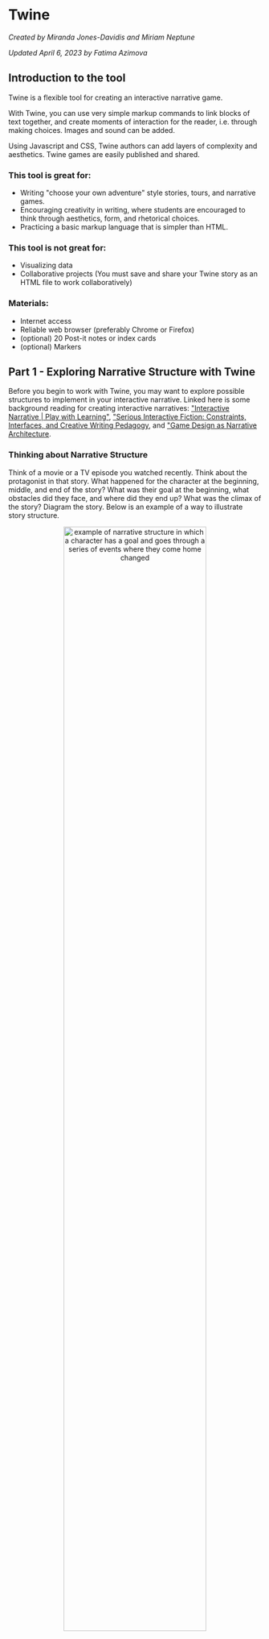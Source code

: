 # Twine

*Created by Miranda Jones-Davidis and Miriam Neptune*

*Updated April 6, 2023 by Fatima Azimova*

## Introduction to the tool

Twine is a flexible tool for creating an interactive narrative game.

With Twine, you can use very simple markup commands to link blocks of text together, and create moments of interaction for the reader, i.e. through making choices. Images and sound can be added.

Using Javascript and CSS, Twine authors can add layers of complexity and aesthetics. Twine games are easily published and shared.

### This tool is great for:

- Writing "choose your own adventure" style stories, tours, and narrative games.
- Encouraging creativity in writing, where students are encouraged to think through aesthetics, form, and rhetorical choices.
- Practicing a basic markup language that is simpler than HTML.

### This tool is not great for:

- Visualizing data
- Collaborative projects (You must save and share your Twine story as an HTML file to work collaboratively)

### Materials:

- Internet access
- Reliable web browser (preferably Chrome or Firefox)
- (optional) 20 Post-it notes or index cards
- (optional) Markers

## Part 1 - Exploring Narrative Structure with Twine

Before you begin to work with Twine, you may want to explore possible structures to implement in your interactive narrative. Linked here is some background reading for creating interactive narratives: ["Interactive Narrative | Play with Learning"](http://playwithlearning.com/2010/10/14/exploring-interactive-narrative-part-1-of-6/), ["Serious Interactive Fiction: Constraints, Interfaces, and Creative Writing Pedagogy](https://scholarworks.rit.edu/jcws/vol3/iss1/10/), and ["Game Design as Narrative Architecture](http://web.mit.edu/~21fms/People/henry3/games&narrative.html).

### Thinking about Narrative Structure

Think of a movie or a TV episode you watched recently. Think about the protagonist in that story. What happened for the character at the beginning, middle, and end of the story? What was their goal at the beginning, what obstacles did they face, and where did they end up? What was the climax of the story? Diagram the story. Below is an example of a way to illustrate story structure.

<p align="center">
  <img align="center" src="https://github.com/dhc-barnard/tutorials/blob/master/images/twine/narrative%20structure%201.jpg" width="75%" alt="example of narrative structure in which a character has a goal and goes through a series of events where they come home changed">
</p>

You can create a line and add some points, or list each plot point on a post it and try to arrange them in a shape indicating rising action, climax, falling action. Or maybe your story is circle, a straight line, or a non-linear experience! Twine has the capability to allow users to create branching narratives and multi-linear narratives, and you can explore these narrative types as you learn more about the tool.

## Part 2 - Twine Basics

In this section, we will:
1. Start a Twine story.
2. Learn basic markup to connect parts of a story.
3. Add or change the story.

### Step 1 - Getting Started

Go to [twinery.org](http://twinery.org/). Here, you have two options for using Twine: you can download the application onto your computer where files will be saved locally in your Documents folder, or you can access the website through your web browser, where stories are saved in the browser's local storage. If you decide to download the application onto your computer, click the download link for your type of computer on the yellow sticky note on the right-hand side of the page. Follow the prompts to download. If you decide to use Twine online, click "use it online" on the yellow sticky note on the right-hand side of the page.

Important things to remember when using Twine online are that clearing sessions and cookies in a browser may also clear the storage of Twine. **If you clear your browser's data, you'll lose your work!** Also, you need to use the same browser every time you use Twine because local storage is browser specific. Finally, anyone who uses your browser can see and make changes to your work if they access the Twine website. 

### Step 2 - Creating a New Story

To create a new story, click on the "+ new" symbol below the Story tab on the left of the page.

<img align="center" width="10%" src="https://github.com/dhc-barnard/tutorials/blob/master/images/twine/new_story.png" alt="Screen grab of New Story Button">

Name your story: enter a name for your story (you can change this later!) If you're planning to use the text from this tutorial, you can name your story "Strange Encounter in Space."

<p align="center">
  <img src="https://github.com/dhc-barnard/tutorials/blob/master/images/twine/3-name-story.png" alt="Screen grab of naming story" width="75%">
</p>

Again, if you are using the browser-based version of Twine, the story file will be saved in your browser so if you erase your browser cache, your work will be deleted. Select 'Build' from the navigation bar at the top and click "Export as Twee" - if you want to save the code and/or "Publish to File" - if you want to save the full story as html document.

<img align="right" width="20%" src="https://github.com/dhc-barnard/tutorials/blob/master/images/twine/2-archive.png" alt="Screen grab of Archive Button">

If you are using the desktop version of Twine, your story will be saved to your documents folder. If you would like to archive a particular version of your story, select "Archive" to save the most recently edited version as an html document. 

### Step 3 - Adding Content


After you name your story, you will find yourself at a page that looks like a blueprint. You are now in the Passages View, where you can view all of the passages of your story. Right now you only have one passage in the middle of the screen labelled "Untitled Passage."

<p align="center">
  <img src="https://github.com/dhc-barnard/tutorials/blob/master/images/twine/4-passage-view.png" alt="Passages view" width="75%">
</p>

Double click the box to edit the passage.

<p align="center">
  <img align="center" width="30%" src="https://github.com/dhc-barnard/tutorials/blob/master/images/twine/5-untitled%20passage.png" alt="Double click this passage to edit">
</p>

Once opening the passage, you can edit its name (we're using "Arrival"), tags, and contents. To change the contents of the passage, double click the text "Double-click this passage to edit it" and add some content of your own. If you are just learning how to use twine, we suggest adding the following text:
 > As soon as the hatch of your ship, the Coriolis, opens, you see the creatures swarming around you. There are many of them, more than you can easily count, and they are all continuously in motion. </br>
[[Try talking to the creatures]]</br>
[[Walk down the ramp of your spaceship]]


You are now using hypertext markup! Each of these bracketed phrases will become a “block” or page in the story. When you are done editing, close the passage editor by using the Escape key or by clicking the "x" in the upper right corner.


### Step 4 - Continue Building Your Story

You are now in the Passages view and should see the two new blocks created by your markup. You can drag each passage while maintaining their connection to the initial passage block. For each new passage, double-click the block and add write in what you think happens next for each choice.

<p align="center">
  <img align="center" width="30%" src="https://github.com/dhc-barnard/tutorials/blob/master/images/twine/connected-passages.png" alt="Three passages connected with arrows.">
</p>

You can continue "branching" your narrative by additing additional choices. Remember to add two brackets around choice text in order for your text to become a link to a new passage (e.g. ``[[Try talking to the creatures]]``). 

At some point, you may wish for your reader to return to a specific passage. For example, they may fail a choice and be sent back to the beginning of the story. To connect a passage to an existing passage, add an error to the block notation. ``[[Arrival<- Start Over]]`` sends the reader back to the first passage in our story, titled "Arrival."  

Create a link back to the beginning on one of your passages. You can experiment more with links by reading the [Twine Cookbook](http://twinery.org/wiki/twine2:how_to_create_links).


### Step 5 - Playing a Story

Now that you've added some text to your story, play your story to see how it looks!

In the navigation bar, select Build and clikc on Play This menu allows you to navigate, change, and play your story. Click on the "Play" button in the bottom right-hand corner of the screen.

<p align="center">
  <img align="center" src="https://github.com/dhc-barnard/tutorials/blob/master/images/twine/8-top-play.png" alt="story menu at the bottom of the screen" width="75%">
</p>

Your story will open as an HTML file in your web browser.


### Step 6 - Save your Story

When you are ready to save and/or share your story, navigate to the menu bar and click on the Build. Select the option "Publish to File" to save your story as an HTML file that you can open in any browser to play.

## Part 3 - Personalizing Your Twine Story

In this section you will learn how to do the following with Twine:
1) Change your story's background color
2) Change font type, font size & font color
3) Customize a specific text block
4) Add an image

In this section you will be using [CSS](https://www.w3schools.com/css/) markup language to customize your Twine story. You will need no prior experience in CSS to do this exercise.
- CSS stands for Cascading Style Sheets.
- CSS instructs your browser on how to display content (HTML elements).
- CSS saves a lot of work. It can control the layout of multiple web pages all at once.

**Basic CSS Terms:**

Text Align - Chose between “Left”, ”Right”, & “Center"

Color - Color of text, name color e.g. Red or Hex e.g. #0635c9

Font Size - Choose any font size number e.g. 18pt

Font Family - Choose any web-safe font

Background Color - Change the color of the individual block

Padding - Distance of text from border (recommendation choose between 1%-15%)

### Changing Background Color

navigate to the navigation bar and click on Story, then select “Stylesheet" The empty stylesheet can be used to enter CSS code. In this tutorial we will provide basic code that you can copy and paste into your own stylesheet

<p align="center">
  <img src="https://github.com/dhc-barnard/tutorials/blob/master/images/twine/stylesheet-new.png" alt="story stylesheet" width="18.4%"/>
  <img src="https://github.com/dhc-barnard/tutorials/blob/master/images/twine/stylesheet-popup.png" alt="story style sheet before" width="35%"/>
  <img src="https://github.com/dhc-barnard/tutorials/blob/master/images/twine/miriam%20-%203%20after.png" alt="story style sheet after" width="35%" />
</p>

Copy and paste the CSS code below into your stylesheet. Change background-color to any other color e.g. from “White” to “Red”

```
tw-story {
background-color: White;
}
```

Advanced: Use a [hex number color code](https://www.w3schools.com/colors/colors_picker.asp) e.g. #ed2d2d

```
tw-story {
background-color: #ed2d2d;
}
```

To view your changes, exit the style sheet (no save needed) and click play. Check to see if you like the changes you made. You can always go back and change it to a different color.

<p align="center">
  <img align="center" src="https://github.com/dhc-barnard/tutorials/blob/master/images/twine/miriam%20-%205%20before.png" alt="story page before" width="44%"/>
  <img align="center" src="https://github.com/dhc-barnard/tutorials/blob/master/images/twine/miriam%20-%206%20after.png" alt="story page after" width="45%"/>
</p>

### Changing the Font

Open the story stylesheet. Copy and paste the CSS code below into your stylesheet.

```
tw-passage {
color: Blue;
font-family: garamond;
font-size: 100%;
}
```

Switch out the word "garamond" with any other web-safe font family. For example, you could use "Arial Black" or any other font listed at [w3schools.com](https://www.w3schools.com/cssref/css_websafe_fonts.asp).

Check to see if you like the changes you made by exiting the style sheet and clicking "play."

<p align="center">
  <img align="center" src="https://github.com/dhc-barnard/tutorials/blob/master/images/twine/miriam%20-%207%20before.png" alt="font before" width="45%"/>
  <img align="center" src="https://github.com/dhc-barnard/tutorials/blob/master/images/twine/miriam%20-%208%20after.png" alt="font after" width="43%"/>
</p>

### Changing the Font Color

You can change the color of your text by changing the color in your CSS code (shown below) to another color, e.g. from "Blue" to "Pink."  You can also change the color to a hex number color code. Once you've changed your code, check to see the changes you've made by exiting the style sheet and clicking "play."

```
tw-passage {
color: Blue;
font-family: garamond;
font-size: 20pt;
}
```
<p align="center">
  <img align="center" src="https://github.com/dhc-barnard/tutorials/blob/master/images/twine/miriam%20-%209%20before.png" alt="font color before" width="45%"/>
  <img align="center" src="https://github.com/dhc-barnard/tutorials/blob/master/images/twine/miriam%20-%2010%20after.png" alt="font color after" width="45%"/>
</p>

### Customizing a Specific Block of Text

The CSS codes used in earlier parts of this tutorial will automatically apply to your whole story on Twine, so if you only want to customize a specific text block, you can use the "tag" function.

<p align="center">
  <img align="center" src="https://github.com/dhc-barnard/tutorials/blob/master/images/twine/block%20text%202.png" alt="one specific block on the map" width="45%"/>
</p>

First, open a block and add a tag (e.g. "IMATS") with the "+Tag" button. Then, go back to your style sheet.

<p align="center">
  <img align="center" src="https://github.com/dhc-barnard/tutorials/blob/master/images/twine/block%20text%203.png" alt="edit block and add tag" width="50%">
</p>

In order to change the style of the singular block, copy and paste the CSS code below into your style sheet.

```
tw-passage[tags~="IMATS"]{
text-align: center;
color: White;
font-size: 25pt;
font-family: Comic Sans MS;
background-color: Pink;
padding: 10%;
}
```

To customize your block, replace “IMATS” in the tw-passage[tags~="IMATS"] section to the name of the tag in the block you're trying to customize. Customize the style as you wish by changing the color, font family etc. as you did in the previous sections. Now that you've added a tag name to this set of code in your stylesheet, any changes you make to this block of code will only apply to the block in your story with the matching tag name.

### Adding an Image

First, choose an image that can be easily inserted into your Twine story. The image should have a url and either be your own image or be a copyright free image. Once you've found the image you'd like to use on Google or another website, right-click the image to "copy image address." Then, open the block you want to add your image to. Copy and paste the CSS code below into the block description (NOT the CSS style sheet). Replace the url in the code with the url you've copied.

<p align="center">
  <img align="center" src="https://github.com/dhc-barnard/tutorials/blob/master/images/twine/add%20image%201.png" alt="find image and right-click to copy address" width="41%">
  <img align="center" src="https://github.com/dhc-barnard/tutorials/blob/master/images/twine/add%20image%202.png" alt="open the block you want to add your image to" width="30%"/>
  <img align="center" src="https://github.com/dhc-barnard/tutorials/blob/master/images/twine/add%20image%203.png" alt="add CSS" width="27%"/>
  </p>

```
<style>
img {
max-width: 100%;
max-height 100%;
}
</style>

<img src=https://library.barnard.edu/ sites/default/files/inline-images/BLAIS-LIB-Peets_0.jpg></span>
```

Change the size of the image by changing the percentage of max-width and max-height. Your final code and final product might end up looking similar to the images below.

<p align="center">
  <img align="center" src="https://github.com/dhc-barnard/tutorials/blob/master/images/twine/add%20image%204.png" alt="final code" width="45%">
  <img align="center" src="https://github.com/dhc-barnard/tutorials/blob/master/images/twine/add%20image%205.png" alt="final product" width="49%"/>
</p>

# Reflections:

- What impact does branching narrative have on a story, and you as the reader? What are the challenges of writing in this way?
- How did creating multi-linear passages make you think differently about your project and its content?

# Resources:

## Examples of Successful Projects:

- [The Social Life of Data](https://sociallifeofdata.org/) - An educational experience created to allow users to explore how information is created, travels, and is contested across different media.

## Background Reading
- [“Interactive Narrative | Play with Learning.”](http://playwithlearning.com/2010/10/14/exploring-interactive-narrative-part-1-of-6/)
- Terry, Robert and Dusenberry, Lisa (2018) ["Serious Interactive Fiction: Constraints, Interfaces, and Creative Writing Pedagogy,"](https://scholarworks.rit.edu/jcws/vol3/iss1/10) Journal of Creative Writing Studies: Vol. 3 : Iss. 1 , Article 10.
- [“Branching Narrative from Borges to Twine | 60210-C • ELECTRONIC MEDIA STUDIO: Interactivity.”](http://cmuems.com/2015b/branching-narrative-from-borges-to-twine/)

## Other Guides & Tutorials:

- [The Twine Cookbook](http://twinery.org/cookbook/index.html) - A collection of tips and examples of how to use Twine. Also available on [Github](https://github.com/iftechfoundation/twine-cookbook).
- [The Interactive Fiction Community Forum](https://intfiction.org/c/authoring/twine/46) - A forum for discussions about how to use Twine.
- [The Twine Wiki](http://twinery.org/wiki/) - A wiki containing information on the history of Twine and how to use the program.
- [Twine Discord](https://discord.com/invite/n5dJvPp) - A Discord channel for Twine users to discuss their work and progress.
- [Twine Beginners Series](https://www.youtube.com/watch?v=iKFZhIHD7Xk&list) - A series of YouTube videos on how to use Twine.
- [W3Schools CSS Tutorials](https://www.w3schools.com/css/) - For more information on how to use CSS.

## Barnard Resources:

- Barnard faculty, staff, and students are free to reach out to the [DHC](https://digitalhumanities.barnard.edu/).
